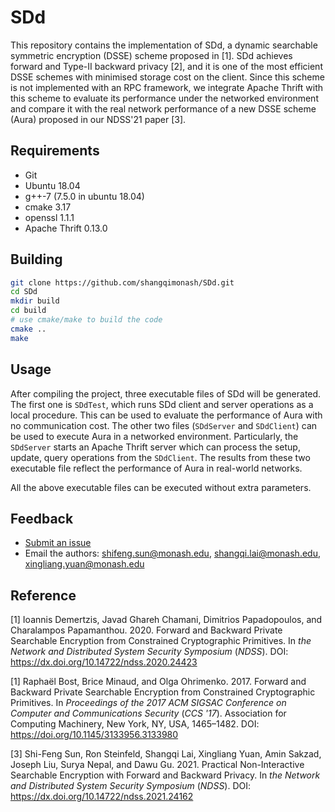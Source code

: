 # SDd

This repository contains the implementation of SDd, a dynamic searchable symmetric encryption (DSSE) scheme proposed in [1]. SDd achieves forward and Type-II backward privacy [2], and it is one of the most efficient DSSE schemes with minimised storage cost on the client. Since this scheme is not implemented with an RPC framework, we integrate Apache Thrift with this scheme to evaluate its performance under the networked environment and compare it with the real network performance of a new DSSE scheme (Aura) proposed in our NDSS'21 paper [3].



## Requirements

* Git
* Ubuntu 18.04
* g++-7 (7.5.0 in ubuntu 18.04)
* cmake 3.17
* openssl 1.1.1
* Apache Thrift 0.13.0



## Building

```bash
git clone https://github.com/shangqimonash/SDd.git
cd SDd
mkdir build
cd build
# use cmake/make to build the code
cmake ..
make
```



## Usage

After compiling the project, three executable files of SDd will be generated. The first one is `SDdTest`, which runs SDd client and server operations as a local procedure. This can be used to evaluate the performance of Aura with no communication cost. The other two files (`SDdServer` and `SDdClient`)  can be used to execute Aura in a networked environment. Particularly, the `SDdServer` starts an Apache Thrift server which can process the setup, update, query operations from the `SDdClient`. The results from these two executable file reflect the performance of Aura in real-world networks.

All the above executable files can be executed without extra parameters.



## Feedback

- [Submit an issue](https://github.com/shangqimonash/SDd/issues/new)
- Email the authors: shifeng.sun@monash.edu, shangqi.lai@monash.edu, xingliang.yuan@monash.edu



## Reference

[1] Ioannis Demertzis, Javad Ghareh Chamani, Dimitrios Papadopoulos, and Charalampos Papamanthou. 2020. Forward and Backward Private Searchable Encryption from Constrained Cryptographic Primitives. In *the Network and Distributed System Security Symposium* (*NDSS*). DOI: https://dx.doi.org/10.14722/ndss.2020.24423

[1] Raphaël Bost, Brice Minaud, and Olga Ohrimenko. 2017. Forward and Backward Private Searchable Encryption from Constrained Cryptographic Primitives. In *Proceedings of the 2017 ACM SIGSAC Conference on Computer and Communications Security* (*CCS '17*). Association for Computing Machinery, New York, NY, USA, 1465–1482. DOI: https://doi.org/10.1145/3133956.3133980

[3] Shi-Feng Sun, Ron Steinfeld, Shangqi Lai, Xingliang Yuan, Amin Sakzad, Joseph Liu, Surya Nepal, and Dawu Gu. 2021. Practical Non-Interactive Searchable Encryption with Forward and Backward Privacy. In *the Network and Distributed System Security Symposium* (*NDSS*). DOI: https://dx.doi.org/10.14722/ndss.2021.24162



